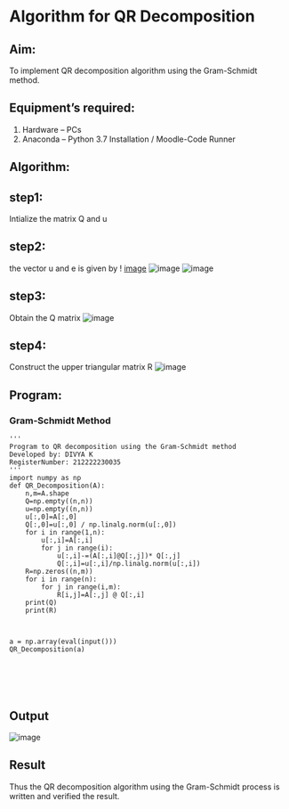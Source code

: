 # Algorithm for QR Decomposition
## Aim:
To implement QR decomposition algorithm using the Gram-Schmidt method.
## Equipment’s required:
1.	Hardware – PCs
2.	Anaconda – Python 3.7 Installation / Moodle-Code Runner
## Algorithm:
## step1:
Intialize the matrix Q and u
## step2:
the vector u and e is given by !
[image](https://github.com/divyakumars/QRdecomposition/assets/119393621/0744933e-278a-4aa5-8bd6-7e2de6578ead) 
![image](https://github.com/divyakumars/QRdecomposition/assets/119393621/c44352fa-9f39-472a-9d6a-f76e313899b6)
![image](https://github.com/divyakumars/QRdecomposition/assets/119393621/190db081-ab66-4cfc-b344-4aaf79ae732f)

## step3:
Obtain the Q matrix
![image](https://github.com/divyakumars/QRdecomposition/assets/119393621/3e69cf93-d2d4-49e0-923f-b7b2cace2969)

## step4:
Construct the upper triangular matrix R ![image](https://github.com/divyakumars/QRdecomposition/assets/119393621/3ccdefff-5b46-4ce4-aaa3-326f7fc55817)


## Program:
### Gram-Schmidt Method
```
''' 
Program to QR decomposition using the Gram-Schmidt method
Developed by: DIVYA K
RegisterNumber: 212222230035
'''
import numpy as np
def QR_Decomposition(A):
    n,m=A.shape
    Q=np.empty((n,n))
    u=np.empty((n,n))
    u[:,0]=A[:,0]
    Q[:,0]=u[:,0] / np.linalg.norm(u[:,0])
    for i in range(1,n):
        u[:,i]=A[:,i]
        for j in range(i):
            u[:,i]-=(A[:,i]@Q[:,j])* Q[:,j]
            Q[:,i]=u[:,i]/np.linalg.norm(u[:,i])
    R=np.zeros((n,m))
    for i in range(n):
        for j in range(i,m):
            R[i,j]=A[:,j] @ Q[:,i]
    print(Q)
    print(R)
    
    
    
a = np.array(eval(input()))
QR_Decomposition(a)






```

## Output
![image](https://github.com/divyakumars/QRdecomposition/assets/119393621/b64e3db4-82ca-460a-b390-7204265c9151)


## Result
Thus the QR decomposition algorithm using the Gram-Schmidt process is written and verified the result.
